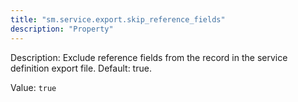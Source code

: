 ```yaml
---
title: "sm.service.export.skip_reference_fields"
description: "Property"
---
```


Description: Exclude reference fields from the record in the service definition export file. Default: true.

Value: `true`